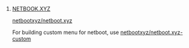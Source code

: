  1. [NETBOOK.XYZ](https://netboot.xyz/)
    
    [netbootxyz/netboot.xyz](https://github.com/netbootxyz/netboot.xyz)
    
    For building custom menu for netboot, use [netbootxyz/netboot.xyz-custom](https://github.com/netbootxyz/netboot.xyz-custom)
